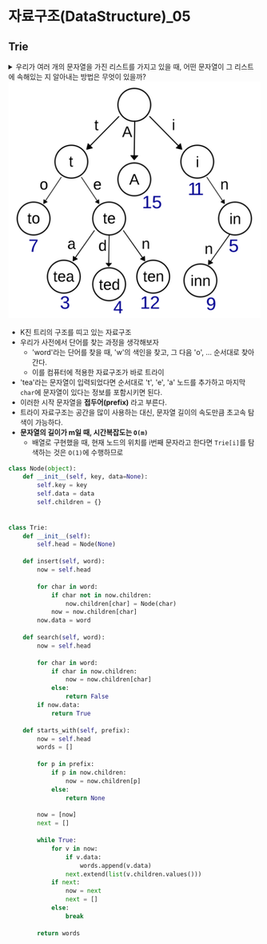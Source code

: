 # 자료구조(DataStructure)_05

## Trie

<details>
    <summary>우리가 여러 개의 문자열을 가진 리스트를 가지고 있을 때, 어떤 문자열이 그 리스트에 속해있는 지 알아내는 방법은 무엇이 있을까?</summary>
    <div>
        <br>
        단순하게 일일이 비교할 경우, 최대 길이가 m인 문자열 n개의 집합에서 최대길이가 m인 문자열이 포함되는지 확인하려면 최악의 경우 O(nm)의 비교가 필요하다.<br><br>
            문자열을 정렬시킨 뒤, 이진 탐색을 사용하면 O(m log n)으로 단축시킬 수 있으나, 정렬 과정(사전처리) 자체에 O(nm log n)의 시간이 걸린다.<br><br>
    <strong>지금부터 소개할 Trie 자료구조가 문자열 검색에 가장 효율적인 자료구조이다.</strong>
	</div>
</details>


<img src="data_structure_05.assets/trie.png" alt="trie" style="zoom: 50%;" />

-   K진 트리의 구조를 띠고 있는 자료구조
-   우리가 사전에서 단어를 찾는 과정을 생각해보자
    -   'word'라는 단어를 찾을 때, 'w'의 색인을 찾고, 그 다음 'o', ... 순서대로 찾아간다.
    -   이를 컴퓨터에 적용한 자료구조가 바로 트라이
-   'tea'라는 문자열이 입력되었다면 순서대로 't', 'e', 'a' 노드를 추가하고 마지막 `char`에 문자열이 있다는 정보를 포함시키면 된다.
-   이러한 시작 문자열을 **접두어(prefix)** 라고 부른다.
-   트라이 자료구조는 공간을 많이 사용하는 대신, 문자열 길이의 속도만큼 초고속 탐색이 가능하다.
-   **문자열의 길이가 m일 때, 시간복잡도는 `O(m)`**
    -   배열로 구현했을 때, 현재 노드의 위치를 i번째 문자라고 한다면 `Trie[i]`를 탐색하는 것은 `O(1)`에 수행하므로

```python
class Node(object):
    def __init__(self, key, data=None):
        self.key = key
        self.data = data
        self.children = {}


class Trie:
    def __init__(self):
        self.head = Node(None)

    def insert(self, word):
        now = self.head

        for char in word:
            if char not in now.children:
                now.children[char] = Node(char)
            now = now.children[char]
        now.data = word

    def search(self, word):
        now = self.head

        for char in word:
            if char in now.children:
                now = now.children[char]
            else:
                return False
        if now.data:
            return True

    def starts_with(self, prefix):
        now = self.head
        words = []

        for p in prefix:
            if p in now.children:
                now = now.children[p]
            else:
                return None

        now = [now]
        next = []

        while True:
            for v in now:
                if v.data:
                    words.append(v.data)
                next.extend(list(v.children.values()))
            if next:
                now = next
                next = []
            else:
                break

        return words

```


